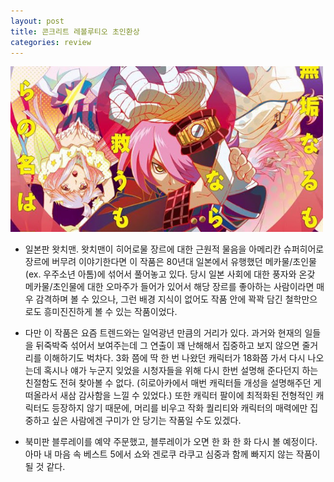 ```yaml
---
layout: post
title: 콘크리트 레볼루티오 초인환상
categories: review
---
```


<img src="/thumbnails/181003/콘레보.jpg" width=500 />

- 일본판 왓치맨. 왓치맨이 히어로물 장르에 대한 근원적 물음을 아메리칸 슈퍼히어로 장르에 버무려 이야기한다면 이 작품은 80년대 일본에서 유행했던 메카물/초인물 (ex. 우주소년 아톰)에 섞어서 풀어놓고 있다. 당시 일본 사회에 대한 풍자와 온갖 메카물/초인물에 대한 오마주가 들어가 있어서 해당 장르를 좋아하는 사람이라면 매우 감격하며 볼 수 있으나, 그런 배경 지식이 없어도 작품 안에 꽉꽉 담긴 철학만으로도 흥미진진하게 볼 수 있는 작품이었다.

- 다만 이 작품은 요즘 트렌드와는 일억광년 만큼의 거리가 있다. 과거와 현재의 일들을 뒤죽박죽 섞어서 보여주는데 그 연출이 꽤 난해해서 집중하고 보지 않으면 줄거리를 이해하기도 벅차다. 3화 쯤에 딱 한 번 나왔던 캐릭터가 18화쯤 가서 다시 나오는데 혹시나 얘가 누군지 잊었을 시청자들을 위해 다시 한번 설명해 준다던지 하는 친절함도 전혀 찾아볼 수 없다. (히로아카에서 매번 캐릭터들 개성을 설명해주던 게 떠올라서 새삼 감사함을 느낄 수 있었다.) 또한 캐릭터 팔이에 최적화된 전형적인 캐릭터도 등장하지 않기 때문에, 머리를 비우고 작화 퀄리티와 캐릭터의 매력에만 집중하고 싶은 사람에겐 구미가 안 당기는 작품일 수도 있겠다.

- 북미판 블루레이를 예약 주문했고, 블루레이가 오면 한 화 한 화 다시 볼 예정이다. 아마 내 마음 속 베스트 5에서 쇼와 겐로쿠 라쿠고 심중과 함께 빠지지 않는 작품이 될 것 같다.
